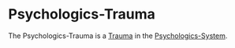 # Psychologics-Trauma

The Psychologics-Trauma is a [Trauma](40900000.md) in the [Psychologics-System](14000004.md).
